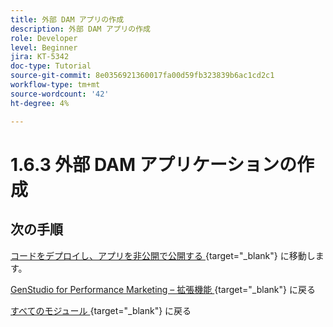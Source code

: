 ```yaml
---
title: 外部 DAM アプリの作成
description: 外部 DAM アプリの作成
role: Developer
level: Beginner
jira: KT-5342
doc-type: Tutorial
source-git-commit: 8e0356921360017fa00d59fb323839b6ac1cd2c1
workflow-type: tm+mt
source-wordcount: '42'
ht-degree: 4%

---
```


# 1.6.3 外部 DAM アプリケーションの作成



## 次の手順

[ コードをデプロイし、アプリを非公開で公開する ](./ex4.md){target="_blank"} に移動します。

[GenStudio for Performance Marketing – 拡張機能 ](./genstudioext.md){target="_blank"} に戻る

[ すべてのモジュール ](./../../../overview.md){target="_blank"} に戻る
